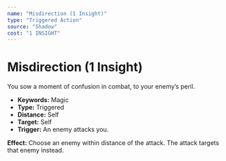 ```yaml
---
name: "Misdirection (1 Insight)"
type: "Triggered Action"
source: "Shadow"
cost: "1 INSIGHT"
---
```


# Misdirection (1 Insight)

You sow a moment of confusion in combat, to your enemy’s peril.

- **Keywords:** Magic
- **Type:** Triggered
- **Distance:** Self
- **Target:** Self
- **Trigger:** An enemy attacks you.

**Effect:** Choose an enemy within distance of the attack. The attack targets that enemy instead.
